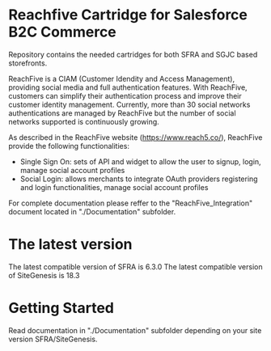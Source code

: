 # Reachfive Cartridge for Salesforce B2C Commerce

Repository contains the needed cartridges for both SFRA and SGJC based storefronts.

ReachFive is a CIAM (Customer Idendity and Access Management), providing social media and full authentication features. 
With ReachFive, customers can simplify their authentication process and improve their customer identity management. 
Currently, more than 30 social networks authentications are managed by ReachFive but the number of social networks supported is continuously growing.

As described in the ReachFive website (https://www.reach5.co/), ReachFive provide the following functionalities:
* Single Sign On: sets of API and widget to allow the user to signup, login, manage social account profiles
* Social Login:  allows merchants to integrate OAuth providers registering and login functionalities, manage social account profiles

For complete documentation please reffer to the "ReachFive_Integration" document located in "./Documentation" subfolder.

# The latest version
The latest compatible version of SFRA is 6.3.0
The latest compatible version of SiteGenesis is 18.3 

# Getting Started
Read documentation in "./Documentation" subfolder depending on your site version SFRA/SiteGenesis.